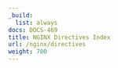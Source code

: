 ```yaml
---
_build:
  list: always
docs: DOCS-469
title: NGINX Directives Index
url: /nginx/directives
weight: 700
---
```


<!-- this is dummy doc is used to create a list page entry that redirects users to the directive index in the .org docs. The redirect is configured in netlify.toml -->